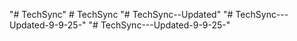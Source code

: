 "# TechSync" 
#   T e c h S y n c  
 "# TechSync--Updated" 
"# TechSync---Updated-9-9-25-" 
"# TechSync---Updated-9-9-25-" 
